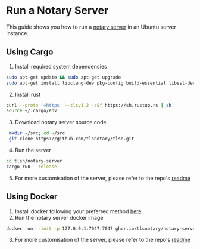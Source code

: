 # Run a Notary Server

This guide shows you how to run a [notary server](https://github.com/tlsnotary/tlsn/tree/dev/notary-server) in an Ubuntu server instance.

## Using Cargo
1. Install required system dependencies
```bash
sudo apt-get update && sudo apt-get upgrade
sudo apt-get install libclang-dev pkg-config build-essential libssl-dev
```
2. Install rust
```bash
curl --proto '=https' --tlsv1.2 -sSf https://sh.rustup.rs | sh
source ~/.cargo/env
```
3. Download notary server source code
```bash
 mkdir ~/src; cd ~/src
 git clone https://github.com/tlsnotary/tlsn.git
```
4. Run the server
```bash
cd tlsn/notary-server
cargo run --release
```
5. For more customisation of the server, please refer to the repo's [readme](https://github.com/tlsnotary/tlsn/blob/31708c080597b1e176cd5d892bfd44496bfdbf36/notary-server/README.md#using-cargo)

## Using Docker
1. Install docker following your preferred method [here](https://docs.docker.com/engine/install/ubuntu/)
2. Run the notary server docker image
```bash
docker run --init -p 127.0.0.1:7047:7047 ghcr.io/tlsnotary/notary-server:latest
```
3. For more customisation of the server, please refer to the repo's [readme](https://github.com/tlsnotary/tlsn/blob/31708c080597b1e176cd5d892bfd44496bfdbf36/notary-server/README.md#using-docker)
